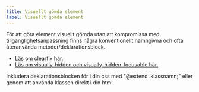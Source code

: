 ```yaml
---
title: Visuellt gömda element
label: Visuellt gömda element
---
```


För att göra element visuellt gömda utan att kompromissa med tillgänglighetsanpassning finns några konventionellt namngivna och ofta återanvända metoder/deklarationsblock.

- [Läs om clearfix här.](http://blog.teamtreehouse.com/a-better-clearfix-with-sass)
- [Läs om visually-hidden och visually-hidden-focusable här.](https://snook.ca/archives/html_and_css/hiding-content-for-accessibility)

Inkludera deklarationsblocken för i din css med "@extend .klassnamn;" eller genom att använda klassen direkt i din html.
